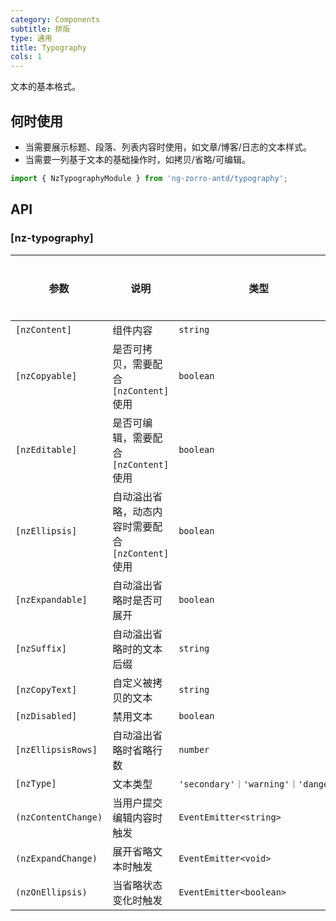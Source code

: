 ```yaml
---
category: Components
subtitle: 排版
type: 通用
title: Typography
cols: 1
---
```

文本的基本格式。

## 何时使用

- 当需要展示标题、段落、列表内容时使用，如文章/博客/日志的文本样式。
- 当需要一列基于文本的基础操作时，如拷贝/省略/可编辑。

```ts
import { NzTypographyModule } from 'ng-zorro-antd/typography';
```

## API

### [nz-typography]

| 参数 | 说明 | 类型 | 默认值 | 全局配置 |
| --- | --- | --- | --- | --- |
| `[nzContent]` | 组件内容 | `string` | - |
| `[nzCopyable]` | 是否可拷贝，需要配合 `[nzContent]` 使用 | `boolean` | `false` |
| `[nzEditable]` | 是否可编辑，需要配合 `[nzContent]` 使用 | `boolean` | `false` |
| `[nzEllipsis]` | 自动溢出省略，动态内容时需要配合 `[nzContent]` 使用 | `boolean` | `false` |
| `[nzExpandable]` | 自动溢出省略时是否可展开 | `boolean` | `false` ||
| `[nzSuffix]` | 自动溢出省略时的文本后缀 | `string` | - ||
| `[nzCopyText]` | 自定义被拷贝的文本 | `string` | - ||
| `[nzDisabled]` | 禁用文本 | `boolean` | `false` ||
| `[nzEllipsisRows]` | 自动溢出省略时省略行数 | `number` | `1` | ✅ |
| `[nzType]` | 文本类型 | `'secondary'｜'warning'｜'danger'` | - ||
| `(nzContentChange)` | 当用户提交编辑内容时触发 | `EventEmitter<string>` | - ||
| `(nzExpandChange)` | 展开省略文本时触发 | `EventEmitter<void>` | - ||
| `(nzOnEllipsis)` | 当省略状态变化时触发 | `EventEmitter<boolean>` | - ||
